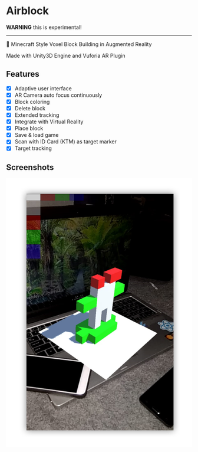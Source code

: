 # Airblock

**WARNING** this is experimental!

---

🎲 Minecraft Style Voxel Block Building in Augmented Reality

Made with Unity3D Engine and Vuforia AR Plugin

## Features
- [x] Adaptive user interface
- [x] AR Camera auto focus continuously
- [x] Block coloring
- [x] Delete block
- [x] Extended tracking
- [x] Integrate with Virtual Reality
- [x] Place block
- [x] Save & load game
- [x] Scan with ID Card (KTM) as target marker
- [x] Target tracking

## Screenshots
![Gameplay](https://github.com/fardhanardhi/airblock/blob/master/images/ss.png?raw=true "Airblock Gameplay")
